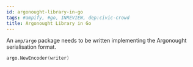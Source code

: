 ```yaml
---
id: argonought-library-in-go
tags: #ampify, #go, INREVIEW, dep:civic-crowd
title: Argonought Library in Go
---
```


An `amp/argo` package needs to be written implementing the Argonought serialisation format.

  ```go
argo.NewEncoder(writer)
```